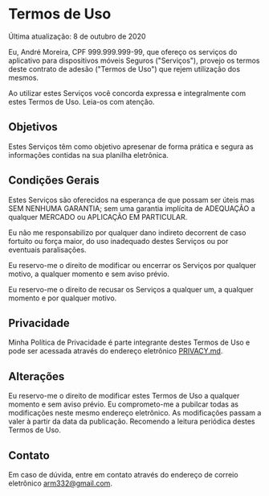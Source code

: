 # Termos de Uso

Última atualização: 8 de outubro de 2020

Eu, André Moreira, CPF 999.999.999-99, que ofereço os serviços do aplicativo para dispositivos móveis Seguros ("Serviços"), provejo os termos deste contrato de adesão ("Termos de Uso") que rejem utilização dos mesmos.

Ao utilizar estes Serviços você concorda expressa e integralmente com estes Termos de Uso. Leia-os com atenção.

## Objetivos

Estes Serviços têm como objetivo apresenar de forma prática e segura as informações contidas na sua planilha eletrônica.

## Condições Gerais

Estes Serviços são oferecidos na esperança de que possam ser úteis mas SEM NENHUMA GARANTIA; sem uma garantia implícita de ADEQUAÇÃO a qualquer MERCADO ou APLICAÇÃO EM PARTICULAR.

Eu não me responsabilizo por qualquer dano indireto decorrent de caso fortuito ou força maior, do uso inadequado destes Serviços ou por eventuais paralisações.

Eu reservo-me o direito de modificar ou encerrar os Serviços por qualquer motivo, a qualquer momento e sem aviso prévio.

Eu reservo-me o direito de recusar os Serviços a qualquer um, a qualquer momento e por qualquer motivo.

## Privacidade

Minha Política de Privacidade é parte integrante destes Termos de Uso e pode ser acessada através do endereço eletrônico [PRIVACY.md](PRIVACY.md).

## Alterações

Eu reservo-me o direito de modificar estes Termos de Uso a qualquer momento e sem aviso prévio. Eu comprometo-me a pubilcar todas as modificações neste mesmo endereço eletrônico. As modificações passam a valer à partir da data da publicação. Recomendo a leitura periódica destes Termos de Uso.

## Contato

Em caso de dúvida, entre em contato através do endereço de correio eletrônico arm332@gmail.com.
